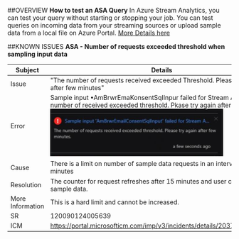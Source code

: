##OVERVIEW
**How to test an ASA Query**
In Azure Stream Analytics, you can test your query without starting or stopping your job. You can test queries on incoming data from your streaming sources or upload sample data from a local file on Azure Portal. [More Details here](https://docs.microsoft.com/en-us/azure/stream-analytics/stream-analytics-test-query)

##KNOWN ISSUES
**ASA - Number of requests exceeded threshold when sampling input data**
 

 

|Subject|Details|
|--|--|
|  Issue| "The number of requests received exceeded Threshold. Please try again after few minutes" |
| Error |  Sample input •AmBrwrEmaKonsentSqIlnpur failed for Stream A..The number of received exceeded threshold. Pkase try again after few ![image.png](/.attachments/image-b4c8a5f8-aa40-4537-80d6-90e6d7e233fc.png) |
| Cause |There is a limit on number of sample data requests in an interval of 15 minutes   |
| Resolution | The counter for request refreshes after 15 minutes and user can run sample data.  |
|  More Information| This is a hard limit and cannot be increased.  |
| SR | 120090124005639  |
| ICM |https://portal.microsofticm.com/imp/v3/incidents/details/203783276/home |



